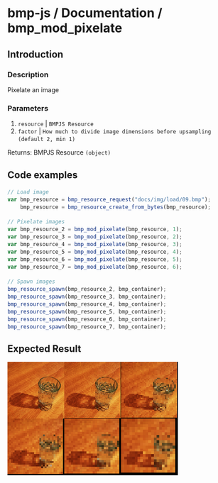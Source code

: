 # bmp-js / Documentation / bmp_mod_pixelate
## Introduction

### Description

Pixelate an image

### Parameters

1. `resource` | `BMPJS Resource`
2. `factor` | `How much to divide image dimensions before upsampling (default 2, min 1)`

Returns: BMPJS Resource `(object)`

## Code examples

```js
// Load image
var bmp_resource = bmp_resource_request("docs/img/load/09.bmp");
    bmp_resource = bmp_resource_create_from_bytes(bmp_resource);

// Pixelate images
var bmp_resource_2 = bmp_mod_pixelate(bmp_resource, 1);
var bmp_resource_3 = bmp_mod_pixelate(bmp_resource, 2);
var bmp_resource_4 = bmp_mod_pixelate(bmp_resource, 3);
var bmp_resource_5 = bmp_mod_pixelate(bmp_resource, 4);
var bmp_resource_6 = bmp_mod_pixelate(bmp_resource, 5);
var bmp_resource_7 = bmp_mod_pixelate(bmp_resource, 6);

// Spawn images
bmp_resource_spawn(bmp_resource_2, bmp_container);
bmp_resource_spawn(bmp_resource_3, bmp_container);
bmp_resource_spawn(bmp_resource_4, bmp_container);
bmp_resource_spawn(bmp_resource_5, bmp_container);
bmp_resource_spawn(bmp_resource_6, bmp_container);
bmp_resource_spawn(bmp_resource_7, bmp_container);
```

## Expected Result

![expected-result](./img/029.png)
